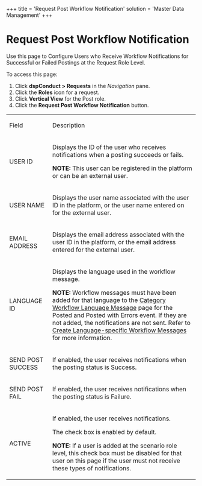 +++
title = 'Request Post Workflow Notification'
solution = 'Master Data Management'
+++

# Request Post Workflow Notification

<div class="use">

Use this page to Configure Users who Receive Workflow Notifications for
Successful or Failed Postings at the Request Role Level.

</div>

To access this page:

1.  Click <span style="font-weight: bold;">dspConduct \>
    </span>**Requests** in the *Navigation* pane.
2.  Click the **Roles** icon for a request.
3.  Click <span style="font-weight: bold;">Vertical View</span> for the
    Post role.
4.  Click the **Request Post Workflow Notification** button.

<table>
<tbody>
<tr class="odd">
<td><p>Field</p></td>
<td><p>Description</p></td>
</tr>
<tr class="even">
<td><p>USER ID</p></td>
<td><p>Displays the ID of the user who receives notifications when a posting succeeds or fails.</p>
<p><strong>NOTE:</strong> This user can be registered in the platform or can be an external user.</p></td>
</tr>
<tr class="odd">
<td><p>USER NAME</p></td>
<td><p>Displays the user name associated with the user ID in the platform, or the user name entered on for the external user.</p></td>
</tr>
<tr class="even">
<td><p>EMAIL ADDRESS</p></td>
<td><p>Displays the email address associated with the user ID in the platform, or the email address entered for the external user.</p></td>
</tr>
<tr class="odd">
<td><p>LANGUAGE ID</p></td>
<td><p>Displays the language used in the workflow message.</p>
<p><strong>NOTE:</strong> Workflow messages must have been added for that language to the <a href="Category_Workflow_Language_Message_H">Category Workflow Language Message</a> page for the Posted and Posted with Errors event. If they are not added, the notifications are not sent. Refer to <a href="../Config/Create_Language-specific_Workflow_Messages_for_a_Category">Create Language-specific Workflow Messages</a> for more information.</p></td>
</tr>
<tr class="even">
<td><p>SEND POST SUCCESS</p></td>
<td><p>If enabled, the user receives notifications when the posting status is Success.</p></td>
</tr>
<tr class="odd">
<td><p>SEND POST FAIL</p></td>
<td><p>If enabled, the user receives notifications when the posting status is Failure.</p></td>
</tr>
<tr class="even">
<td><p>ACTIVE</p></td>
<td><p>If enabled, the user receives notifications.</p>
<p>The check box is enabled by default.</p>
<p><strong>NOTE:</strong> If a user is added at the scenario role level, this check box must be disabled for that user on this page if the user must not receive these types of notifications.</p></td>
</tr>
</tbody>
</table>
